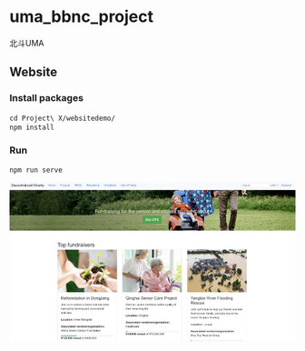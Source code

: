 # uma_bbnc_project
北斗UMA

## Website
### Install packages
```
cd Project\ X/websitedemo/
npm install
```
### Run
```
npm run serve
```
![home](./Project%20X/imgs/home.jpg)
